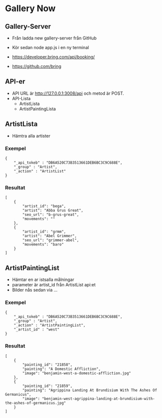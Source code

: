 # Gallery Now


## Gallery-Server
* Från ladda new gallery-server från GitHub
* Kör sedan node app.js i en ny terminal 

* https://developer.bring.com/api/booking/
* https://github.com/bring

## API-er
* API URL är http://127.0.0.1:3008/api och metod är POST.
* API-Lista
    * ArtistLista
    * ArtistPaintingLista

## ArtistLista
* Hämtra alla artister

### Exempel
```
{
    "_api_tokeb" : "DB6A520C73B3513661DEB6BC3C9C688E",
    "_group" : "Artist",
    "_action" : "ArtistList"
}   
```
### Resultat
```
[
    {
        "artist_id": "bega",
        "artist": "Abba Grus Great",
        "seo_url": "b-grus-great",
        "movements": ""
    },
    {
        "artist_id": "grmm",
        "artist": "Abel Grimmer",
        "seo_url": "grimmer-abel",
        "movements": "baro"
    }
]
```

## ArtistPaintingList

* Hämtar en ar istsalla målningar
* parameter är artist_id från ArtistList api:et
* Bilder nås sedan via ... 

### Exempel
```
{
    "_api_tokeb" : "DB6A520C73B3513661DEB6BC3C9C688E",
    "_group" : "Artist",
    "_action" : "ArtistPaintingList",
    "_artist_id" : "west"
}
```
### Resultat
```
[
    {
        "painting_id": "21858",
        "painting": "A Domestic Affliction",
        "image": "benjamin-west-a-domestic-affliction.jpg"
    },
    {
        "painting_id": "21859",
        "painting": "Agrippina Landing At Brundisium With The Ashes Of Germanicus",
        "image": "benjamin-west-agrippina-landing-at-brundisium-with-the-ashes-of-germanicus.jpg"
    }
]
```
